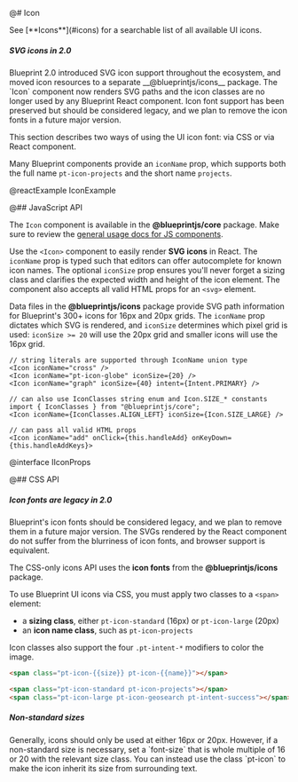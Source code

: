 @# Icon

<div class="pt-callout pt-intent-primary pt-icon-info-sign">
    See [**Icons**](#icons) for a searchable list of all available UI icons.
</div>

<div class="pt-callout pt-intent-primary pt-icon-info-sign">
    <h5>SVG icons in 2.0</h5>
    Blueprint 2.0 introduced SVG icon support throughout the ecosystem, and moved icon resources to a separate
    __@blueprintjs/icons__ package. The `Icon` component now renders SVG paths and the icon classes are no longer
    used by any Blueprint React component. Icon font support has been preserved but should be considered legacy,
    and we plan to remove the icon fonts in a future major version.
</div>

This section describes two ways of using the UI icon font: via CSS or via React component.

Many Blueprint components provide an `iconName` prop, which supports both the
full name `pt-icon-projects` and the short name `projects`.

@reactExample IconExample

@## JavaScript API

The `Icon` component is available in the __@blueprintjs/core__ package.
Make sure to review the [general usage docs for JS components](#blueprint.usage).

Use the `<Icon>` component to easily render __SVG icons__ in React. The `iconName` prop is typed
such that editors can offer autocomplete for known icon names. The optional `iconSize` prop ensures
you'll never forget a sizing class and clarifies the expected width and height of the icon element.
The component also accepts all valid HTML props for an `<svg>` element.

Data files in the __@blueprintjs/icons__ package provide SVG path information for Blueprint's 300+ icons
for 16px and 20px grids. The `iconName` prop dictates which SVG is rendered, and `iconSize` determines
which pixel grid is used: `iconSize >= 20` will use the 20px grid and smaller icons will use the 16px grid.

```tsx
// string literals are supported through IconName union type
<Icon iconName="cross" />
<Icon iconName="pt-icon-globe" iconSize={20} />
<Icon iconName="graph" iconSize={40} intent={Intent.PRIMARY} />

// can also use IconClasses string enum and Icon.SIZE_* constants
import { IconClasses } from "@blueprintjs/core";
<Icon iconName={IconClasses.ALIGN_LEFT} iconSize={Icon.SIZE_LARGE} />

// can pass all valid HTML props
<Icon iconName="add" onClick={this.handleAdd} onKeyDown={this.handleAddKeys}>
```

@interface IIconProps

@## CSS API

<div class="pt-callout pt-intent-warning pt-icon-warning-sign">
    <h5>Icon fonts are legacy in 2.0</h5>
    Blueprint's icon fonts should be considered legacy, and we plan to remove them in a future major version.
    The SVGs rendered by the React component do not suffer from the blurriness of icon fonts, and browser
    support is equivalent.
</div>

The CSS-only icons API uses the __icon fonts__ from the __@blueprintjs/icons__ package.

To use Blueprint UI icons via CSS, you must apply two classes to a `<span>` element:
- a __sizing class__, either `pt-icon-standard` (16px) or `pt-icon-large` (20px)
- an __icon name class__, such as `pt-icon-projects`

Icon classes also support the four `.pt-intent-*` modifiers to color the image.

```html
<span class="pt-icon-{{size}} pt-icon-{{name}}"></span>

<span class="pt-icon-standard pt-icon-projects"></span>
<span class="pt-icon-large pt-icon-geosearch pt-intent-success"></span>
```

<div class="pt-callout pt-intent-primary pt-icon-info-sign">
    <h5>Non-standard sizes</h5>
    Generally, icons should only be used at either 16px or 20px. However, if a non-standard size is
    necessary, set a `font-size` that is whole multiple of 16 or 20 with the relevant size class.
    You can instead use the class `pt-icon` to make the icon inherit its size from surrounding text.
</div>
